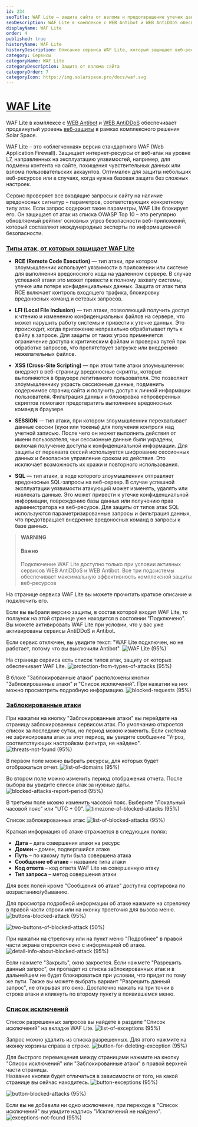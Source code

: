 ```yaml
---
id: 234
seoTitle: WAF Lite — защита сайта от взлома и предотвращение утечек данных
seoDescription: WAF Lite в комплексе с WEB Antibot и WEB AntiDDoS обеспечивает продвинутый уровень веб-защиты. Лёгкая версия стандартного WAF (Web Application Firewall) защищает от веб-атак на уровне L7, направленных на эксплуатацию уязвимостей
displayName: WAF Lite
order: 4
published: true
historyName: WAF Lite
historyDescription: Описание сервиса WAF Lite, который защищает веб-ресурсы от атак, направленных на эксплуатацию уязвимостей
category: Сервисы
categoryName: WAF Lite
categoryDescription: Защита от взлома сайта
categoryOrder: 7
categoryIcon: https://img.solarspace.pro/docs/waf.svg
---
```


# [WAF Lite](waf-lite)

WAF Lite в комплексе с [WEB Antibot]([216]) и [WEB AntiDDoS]([217]) обеспечивает продвинутый уровень [веб-защиты]([240]) в рамках комплексного решения Solar Space.  

WAF Lite – это «облегченная» версия стандартного WAF (Web Application Firewall). Защищает интернет-ресурсы от веб-атак на уровне L7, направленных на эксплуатацию уязвимостей, например, для подмены контента на сайте, похищения чувствительных данных или взлома пользовательских аккаунтов. Оптимален для защиты небольших веб-ресурсов или в случаях, когда нужна базовая защита без сложных настроек.  

Сервис проверяет все входящие запросы к сайту на наличие вредоносных сигнатур – параметров, соответствующих конкретному типу атак. Если запрос содержит такие параметры, WAF Lite блокирует его. Он защищает от атак из списка OWASP Top 10 – это регулярно обновляемый рейтинг основных угроз безопасности веб-приложений, который составляют международные эксперты по информационной безопасности.  

### [Типы атак, от которых защищает WAF Lite ](types-of-attacks-for-waf)

- **RCE (Remote Code Execution)** — тип атаки, при котором злоумышленник использует уязвимости в приложении или системе для выполнения вредоносного кода на удаленном сервере. В случае успешной атаки это может привести к полному захвату системы, утечке или потере конфиденциальных данных. Защита от атак типа RCE включает контроль входящего трафика, блокировку вредоносных команд и сетевых запросов.

- **LFI (Local File Inclusion)** — тип атаки, позволяющий получить доступ к чтению и изменению конфиденциальных файлов на сервере, что может нарушить работу системы и привести к утечке данных. Это происходит, когда приложение неправильно обрабатывает путь к файлу в запросе. Для защиты от таких угроз применяется ограничение доступа к критическим файлам и проверка путей при обработке запросов, что препятствует загрузке или внедрению нежелательных файлов.

- **XSS (Cross-Site Scripting)** — при этом типе атаки злоумышленник внедряет в веб-страницу вредоносные скрипты, которые выполняются в браузере легитимного пользователя. Это позволяет злоумышленнику украсть сессионные данные, подменить содержимое страниц сайта и получить доступ к личной информации пользователя. Фильтрация данных и блокировка непроверенных скриптов помогают предотвратить выполнение вредоносных команд в браузере.

- **SESSION** — тип атаки, при котором злоумышленник перехватывает данные сессии (куки или токены) для получения контроля над учетной записью. После чего он может выполнить действия от имени пользователя, чьи сессионные данные были украдены, включая получение доступа к конфиденциальной информации. Для защиты от перехвата сессий используется шифрование сессионных данных и безопасное управление сроком их действия. Это исключает возможность их кражи и повторного использования.

- **SQL** — тип атаки, в ходе которого злоумышленник отправляет вредоносные SQL-запросы на веб-сервер. В случае успешной эксплуатации уязвимости атакующий может изменять, удалять или извлекать данные. Это может привести к утечке конфиденциальной информации, повреждению базы данных или получению прав администратора на веб-ресурсе. Для защиты от типов атак SQL используются параметризированные запросы и фильтрация данных, что предотвращает внедрение вредоносных команд в запросы к базе данных.

> **WARNING**
> #### Важно
> Подключение WAF Lite доступно только при условии активных сервисов WEB AntiDDoS и WEB Antibot. Все три подсистемы обеспечивает максимальную эффективность комплексной защиты веб-ресурсов

На странице сервиса WAF Lite вы можете прочитать краткое описание и подключить его.  

Если вы выбрали версию защиты, в состав которой входит WAF Lite, то ползунок на этой странице уже находится в состоянии "Подключено".    
Вы можете активировать WAF Lite при условии, что у вас уже активированы сервисы AntiDDoS и Antibot.

Если сервис отключен, вы увидите текст: "WAF Lite подключен, но не работает, потому что вы выключили Antibot".
![WAF Lite (95%)](https://img.solarspace.pro/docs/field-waf.jpg "waf-lite")

На странице сервиса есть список типов атак, защиту от которых обеспечивает WAF Lite.
![protection-from-types-of-attacks (95%)](https://img.solarspace.pro/docs/protection-from-types-of-attacks-waf.jpg "Защита от типов атак")

В блоке "Заблокированные атаки" расположены кнопки "Заблокированные атаки" и "Список исключений". При нажатии на них можно просмотреть подробную информацию.
![blocked-requests (95%)](https://img.solarspace.pro/docs/blocked-attacks-waf.jpg "Заблокированные атаки")


### [Заблокированные атаки](blocked-attacks)

При нажатии на кнопку "Заблокированные атаки" вы перейдете на страницу заблокированных сервисом атак. По умолчанию откроется список за последние сутки, но период можно изменить. Если система не зафиксировала атак за этот период, вы увидите сообщение "Угроз, соответствующих настройкам фильтра, не найдено".
![threats-not-found (95%)](https://img.solarspace.pro/docs/threats-not-found-blocked-attacks.jpg "Угрозы не найдены")

В первом поле можно выбрать ресурсы, для которых будет отображаться отчет.
![list-of-domains (95%)](https://img.solarspace.pro/docs/all-domains-blocked-attacks.jpg "Список доменов")

Во втором поле можно изменить период отображения отчета. После выбора вы увидите список атак за нужные даты.
![blocked-attacks-report-period (95%)](https://img.solarspace.pro/docs/time-blocked-attacks.jpg "Период отчета о заблокированных атаках")

В третьем поле можно изменить часовой пояс. Выберите "Локальный часовой пояс" или "UTC + 00".
![timezone-of-blocked-attacks (95%)](https://img.solarspace.pro/docs/timezone-blocked-attacks.jpg "Выбор часового пояса")

Список заблокированных атак:
![list-of-blocked-attacks (95%)](https://img.solarspace.pro/docs/all-attacks-blocked-attacks.jpg "Список заблокированных атак")

Краткая информация об атаке отражается в следующих полях:
- **Дата** – дата совершения атаки на ресурс
- **Домен** – домен, подвергшийся атаке
- **Путь** – по какому пути была совершена атака
- **Сообщение об атаке** – название типа атаки
- **Код ответа** – код ответа WAF Lite на совершенную атаку
- **Тип запроса** – метод совершения атаки

Для всех полей кроме "Сообщения об атаке" доступна сортировка по возрастанию/убыванию.

Для просмотра подробной информации об атаке нажмите на стрелочку в правой части строки или на иконку троеточия для вызова меню.
![buttons-blocked-attack (95%)](https://img.solarspace.pro/docs/buttons-blocked-attacks.jpg "Кнопки в строке заблокированной атаки")

![two-buttons-of-blocked-attack (50%)](https://img.solarspace.pro/docs/description-buttons-blocked-attacks.jpg "Описание кнопок заимодействия с заблокированной атакой")

При нажатии на стрелочку или на пункт меню "Подробнее" в правой части экрана откроется окно с информацией об атаке.
![detail-info-about-blocked-attack (95%)](https://img.solarspace.pro/docs/attack-info-blocked-attacks.jpg "Подробная информация о заблокированной атаке")

Если нажмете "Закрыть", окно закроется. Если нажмете "Разрешить данный запрос", он пропадет из списка заблокированных атак и в дальнейшем не будет блокироваться при условии, что придет по тому же пути. Также вы можете выбрать вариант "Разрешить данный запрос", не открывая это окно. Достаточно нажать на три точки в строке атаки и кликнуть по второму пункту в появившемся меню.

### [Список исключений](list-of-exceptions)

Список разрешенных запросов вы найдете в разделе "Список исключений" на вкладке WAF Lite.
![list-of-exceptions (95%)](https://img.solarspace.pro/docs/list-of-exceptions.jpg "Список исключений")

Запрос можно удалить из списка разрешенных. Для этого нажмите на иконку корзины справа в строке.
![button-for-deleting-exception (95%)](https://img.solarspace.pro/docs/delete-exceptions.jpg "Удаление исключения")

Для быстрого перемещения между страницами нажмите на кнопку "Список исключений" или "Заблокированные атаки" в правой верхней части страницы.  
Название кнопки будет отличаться в зависимости от того, на какой странице вы сейчас находитесь.
![button-exceptions (95%)](https://img.solarspace.pro/docs/button-exceptions.jpg "Кнопка Список исключений")

![button-blocked-attacks (95%)](https://img.solarspace.pro/docs/button-attacks.jpg "Кнопка Заблокированные атаки")

Если вы не добавили ни одно исключение, при переходе в "Список исключений" вы увидите надпись "Исключений не найдено".
![exceptions-not-found (95%)](https://img.solarspace.pro/docs/not-found-exceptions.jpg "Исключений не найдено")